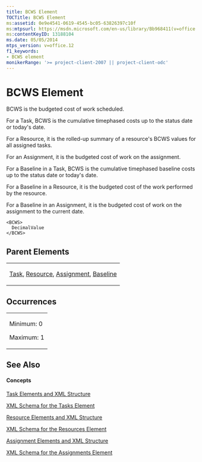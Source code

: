 ```yaml
---
title: BCWS Element
TOCTitle: BCWS Element
ms:assetid: 0e9e4541-0619-4545-bc05-63826397c10f
ms:mtpsurl: https://msdn.microsoft.com/en-us/library/Bb968411(v=office.12)
ms:contentKeyID: 13188104
ms.date: 05/05/2014
mtps_version: v=office.12
f1_keywords:
- BCWS element
monikerRange: '>= project-client-2007 || project-client-odc'
---
```


# BCWS Element




BCWS is the budgeted cost of work scheduled.

For a Task, BCWS is the cumulative timephased costs up to the status date or today's date.

For a Resource, it is the rolled-up summary of a resource's BCWS values for all assigned tasks.

For an Assignment, it is the budgeted cost of work on the assignment.

For a Baseline in a Task, BCWS is the cumulative timephased baseline costs up to the status date or today's date.

For a Baseline in a Resource, it is the budgeted cost of the work performed by the resource.

For a Baseline in an Assignment, it is the budgeted cost of work on the assignment to the current date.

    <BCWS>
      DecimalValue
    </BCWS>

## Parent Elements

<table>
<colgroup>
<col style="width: 100%" />
</colgroup>
<tbody>
<tr class="odd">
<td><p><a href="bb968487(v=office.12).md">Task</a>, <a href="bb968715(v=office.12).md">Resource</a>, <a href="bb968611(v=office.12).md">Assignment</a>, <a href="bb968599(v=office.12).md">Baseline</a></p></td>
</tr>
</tbody>
</table>

## Occurrences

<table>
<colgroup>
<col style="width: 100%" />
</colgroup>
<tbody>
<tr class="odd">
<td><p>Minimum: 0</p>
<p>Maximum: 1</p></td>
</tr>
</tbody>
</table>

## See Also

#### Concepts

[Task Elements and XML Structure](bb968475\(v=office.12\).md)

[XML Schema for the Tasks Element](bb968415\(v=office.12\).md)

[Resource Elements and XML Structure](bb968445\(v=office.12\).md)

[XML Schema for the Resources Element](bb968511\(v=office.12\).md)

[Assignment Elements and XML Structure](bb968738\(v=office.12\).md)

[XML Schema for the Assignments Element](bb968414\(v=office.12\).md)

